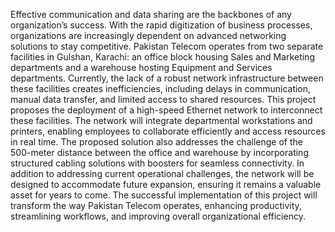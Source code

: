 Effective communication and data sharing are the backbones of any organization’s success.
With the rapid digitization of business processes, organizations are increasingly dependent
on advanced networking solutions to stay competitive. Pakistan Telecom operates from two
separate facilities in Gulshan, Karachi: an office block housing Sales and Marketing
departments and a warehouse hosting Equipment and Services departments. Currently, the
lack of a robust network infrastructure between these facilities creates inefficiencies,
including delays in communication, manual data transfer, and limited access to shared
resources.
This project proposes the deployment of a high-speed Ethernet network to interconnect
these facilities. The network will integrate departmental workstations and printers, enabling
employees to collaborate efficiently and access resources in real time. The proposed
solution also addresses the challenge of the 500-meter distance between the office and
warehouse by incorporating structured cabling solutions with boosters for seamless
connectivity. In addition to addressing current operational challenges, the network will be
designed to accommodate future expansion, ensuring it remains a valuable asset for years
to come. The successful implementation of this project will transform the way Pakistan
Telecom operates, enhancing productivity, streamlining workflows, and improving overall
organizational efficiency. 
